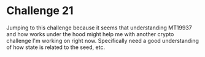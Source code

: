 # Challenge 21 

Jumping to this challenge because it seems that understanding MT19937 and how
works under the hood might help me with another crypto challenge I'm working on
right now. Specifically need a good understanding of how state is related to
the seed, etc.
